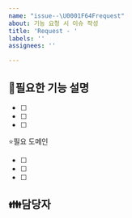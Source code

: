 ```yaml
---
name: "issue--\U0001F64Frequest"
about: 기능 요청 시 이슈 작성
title: 'Request - '
labels: ''
assignees: ''

---
```


🙏필요한 기능 설명
-
- [ ] <!-- todo -->
- [ ] <!-- todo -->
- [ ] <!--todo -->

⭐필요 도메인
- [ ] <!-- todo -->
- [ ] <!-- todo -->
- [ ] <!--todo -->

👪담당자
-
